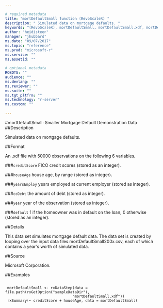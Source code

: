 ```yaml
--- 
 
# required metadata 
title: "mortDefaultSmall function (RevoScaleR) " 
description: " Simulated data on mortgage defaults. " 
keywords: "(RevoScaleR), mortDefaultSmall, mortDefaultSmall.xdf, mortDefaultSmall2000.csv, mortDefaultSmall2001.csv, mortDefaultSmall2002.csv, mortDefaultSmall2003.csv, mortDefaultSmall2004.csv, mortDefaultSmall2005.csv, mortDefaultSmall2006.csv, mortDefaultSmall2007.csv, mortDefaultSmall2008.csv, mortDefaultSmall2009.csv, datasets" 
author: "heidisteen" 
manager: "jhubbard" 
ms.date: "09/07/2017" 
ms.topic: "reference" 
ms.prod: "microsoft-r" 
ms.service: "" 
ms.assetid: "" 
 
# optional metadata 
ROBOTS: "" 
audience: "" 
ms.devlang: "" 
ms.reviewer: "" 
ms.suite: "" 
ms.tgt_pltfrm: "" 
ms.technology: "r-server" 
ms.custom: "" 
 
--- 
```

 
 
 
 
 
 
 
 
 
 
 
 
 
 
 #mortDefaultSmall: Smaller Mortgage Default Demonstration Data 
 ##Description
 
Simulated data on mortgage defaults.
 
 
 ##Format
 
An .xdf file with 50000 observations on the following 6 variables.


###`creditScore`
FICO credit scores (stored as an integer).


###`houseAge`
house age, by range (stored as integer).


###`yearsEmploy`
years employed at current employer (stored as integer).


###`ccDebt`
the amount of debt (stored as integer).


###`year`
year of the observation (stored as integer).


###`default`
1 if the homeowner was in default on the loan, 0 otherwise (stored as an integer).



 
 
 ##Details
 
This data set simulates mortgage default data. The data set is created
by looping over the input data files mortDefaultSmall200x.csv, each of
which contains a year's worth of simulated data.
 
 
 ##Source
  
Microsoft Corporation.
 
 

 
 
 
 ##Examples

 ```
   
  mortDefaultSmall <- rxDataStep(data = file.path(rxGetOption("sampleDataDir"),
                                "mortDefaultSmall.xdf"))
  rxSummary(~ creditScore + houseAge, data = mortDefaultSmall)
 
```
 
 
